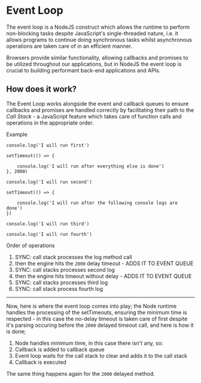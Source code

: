 # Event Loop

The event loop is a NodeJS construct which allows the runtime to perform non-blocking tasks despite JavaScript's single-threaded nature, i.e. it allows programs to continue doing synchronous tasks whilst asynchronous operations are taken care of in an efficient manner.

Browsers provide similar functionality, allowing callbacks and promises to be utilized throughout our applications, but in NodeJS the event loop is crucial to building performant back-end applications and APIs.

## How does it work?

The Event Loop works alongside the event and callback queues to ensure callbacks and promises are handled correctly by facilitating their path to the _Call Stack_ - a JavaScript feature which takes care of function calls and operations in the appropriate order.

Example

```
console.log('I will run first')

setTimeout(() => {

    console.log('I will run after everything else is done')
}, 2000)

console.log('I will run second')

setTimeout(() => {

    console.log('I will run after the following console logs are done')
})

console.log('I will run third')

console.log('I will run fourth')

```

Order of operations


1. SYNC: call stack processes the log method call
2. then the engine hits the `2000` delay timeout - ADDS IT TO EVENT QUEUE
3. SYNC: call stacks processes second log
4. then the engine hits timeout without delay - ADDS IT TO EVENT QUEUE
5. SYNC: call stacks processes third log
6. SYNC: call stack process fourth log

---

Now, here is where the event loop comes into play; the Node runtime handles the processing of the setTimeouts, ensuring the minimum time is respected - in this case the no-delay timeout is taken care of first despite it's parsing occuring before the `2000` delayed timeout call, and here is how it is done;

1. Node handles minimum time, in this case there isn't any, so:
2. Callback is added to callback queue
3. Event loop waits for the call stack to clear and adds it to the call stack
4. Callback is executed

The same thing happens again for the `2000` delayed method.